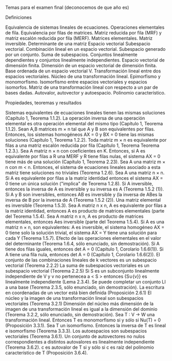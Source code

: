 Temas para el examen final (deconocemos de que año es)

Definiciones

Equivalencia de sistemas lineales de ecuaciones.
Operaciones elementales de fila.
Equivalencia por filas de matrices.
Matriz reducida por fila (MRF) y matriz escalón reducida por fila (MERF).
Matrices elementales.
Matriz inversible.
Determinante de una matriz
Espacio vectorial
Subespacio vectorial.
Combinación lineal en un espacio vectorial.
Subespacio generado por un conjunto.
Suma de subespacios.
Conjuntos linealmente dependientes y conjuntos linealmente independientes.
Espacio vectorial de dimensión finita.
Dimensión de un espacio vectorial de dimensión finita.
Base ordenada de un espacio vectorial V.
Transformación lineal entre dos espacios vectoriales.
Núcleo de una transformación lineal.
Epimorfismo y monomorfismo.
Isomorfismo entre espacios vectoriales y espacios isomorfos.
Matriz de una transformación lineal con respecto a un par de bases dadas.
Autovalor, autovector y autoespacio.
Polinomio característico.


Propiedades, teoremas y resultados

Sistemas equivalentes de ecuaciones lineales tienen las mismas soluciones (Capítulo 1, Teorema 1.1.2).
La operación inversa de una operación elemental es otra operación elemental del mismo tipo (Capítulo 1, Teorema 1.1.2).
Sean A,B matrices m × n tal que A y B son equivalentes por filas. Entonces, los sistemas homogéneos AX = 0 y BX = 0 tiene las mismas soluciones (Capítulo 1, Teorema 1.2.2).
Toda matriz m × n es equivalente por filas a una matriz escalón reducida por fila (Capítulo 1, Teorema Teorema 1.2.3.).
Sea A matriz n × n con coeficientes en K. Entonces, si A es equivalente por filas a R una MERF y R tiene filas nulas, el sistema AX = 0 tiene más de una solución (Capítulo 1, Teorema 2.23).
Sea A una matriz m × n con m < n. Entonces, el sistema de ecuaciones lineales asociado a esta matriz tiene soluciones no triviales (Teorema 1.2.6).
Sea A una matriz n × n. Si A es equivalente por filas a la matriz identidad entonces el sistema AX = 0 tiene un única solución ("implica" de Teorema 1.2.8).
Si A inversible, entonces la inversa de A es inversible y su inversa es A (Teorema 1.5.2 (1)).
Si A y B son inversibles, entonces AB es inversible y (la inversa de ABes la inversa de B por la inversa de A (Teorema 1.5.2 (2)).
Una matriz elemental es inversible (Teorema 1.5.3).
Sea A matriz n  x  n, A es equivalente por filas a la matriz identidad, entonces A es producto de matrices elementales (parte del Teorema 1.5.4).
Sea A matriz n  x  n, A es producto de matrices elementales, entonces Aes inversible (parte del Teorema 1.5.4).
Si A es una matriz n × n, son equivalentes: A es inversible, el sistema homogéneo AX = 0 tiene solo la solución trivial, el sistema AX = Y tiene una solución para cada Y (Teorema 1.5.7).
Efecto de las operaciones elementales en el valor del determinante (Teorema 1.6.4, sólo enunciado, sin demostración).
Si A tiene dos filas iguales, entonces det A = 0 (Capítulo 1, Corolario 1.6.6(1)).
Si A tiene una fila nula, entonces det A = 0 (Capítulo 1, Corolario 1.6.6(2)).
El conjunto de las combinaciones lineales de k vectores es un subespacio vectorial (Teorema 2.2.2)
La suma de subespacios vectoriales es un subespacio vectorial (Teorema 2.2.5)
Si S es un subconjunto linealmente independiente de V y v no pertenecea a < S > entonces {S∪{v}} es linealmente independiente (Lema 2.3.4).
Se puede completar un conjunto LI a una base (Teorema 2.3.5, sólo enunciado, sin demostración).
La escritura en coordenadas de un vector está bien definida (Proposición 2.6.1)
El núcleo y la imagen de una transformación lineal son subespacios vectoriales (Teorema 3.2.1)
Dimensión del núcleo más dimensión de la imagen de una transformación lineal es igual a la dimensión del dominio (Teorema 3.2.2, sólo enunciado, sin demostración).
Sea T : V → W una transformación lineal. Entonces T es monomorfismo si y sólo si Nu(T) = 0 (Proposición 3.3.1).
Sea T un isomorfismo. Entonces la inversa de T es lineal e isomorfismo (Teorema 3.3.3).
Los autoespacios son subespacios vectoriales (Teorema 3.6.1).
Un conjunto de autovectores no nulos correspondientes a distintos autovalores es linealmente independiente (Teorema 3.6.2).
c es autovalor de T si y sólo si c es raíz del polinomio característico de T (Proposición 3.6.4).